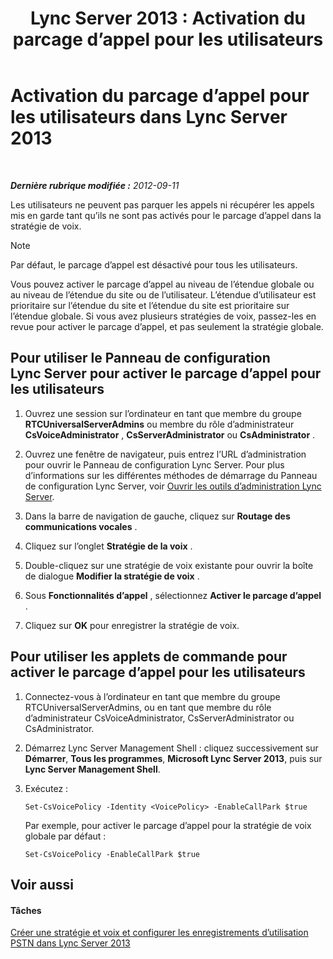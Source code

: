 ﻿---
title: 'Lync Server 2013 : Activation du parcage d’appel pour les utilisateurs'
TOCTitle: Activation du parcage d’appel pour les utilisateurs
ms:assetid: 9430763f-3394-467c-9c6d-426bf761604e
ms:mtpsurl: https://technet.microsoft.com/fr-fr/library/Gg398753(v=OCS.15)
ms:contentKeyID: 49298107
ms.date: 05/20/2016
mtps_version: v=OCS.15
ms.translationtype: HT
---

# Activation du parcage d’appel pour les utilisateurs dans Lync Server 2013

 

_**Dernière rubrique modifiée :** 2012-09-11_

Les utilisateurs ne peuvent pas parquer les appels ni récupérer les appels mis en garde tant qu’ils ne sont pas activés pour le parcage d’appel dans la stratégie de voix.

> [!note]  
> Par défaut, le parcage d’appel est désactivé pour tous les utilisateurs.

Vous pouvez activer le parcage d’appel au niveau de l’étendue globale ou au niveau de l’étendue du site ou de l’utilisateur. L’étendue d’utilisateur est prioritaire sur l’étendue du site et l’étendue du site est prioritaire sur l’étendue globale. Si vous avez plusieurs stratégies de voix, passez-les en revue pour activer le parcage d’appel, et pas seulement la stratégie globale.

## Pour utiliser le Panneau de configuration Lync Server pour activer le parcage d’appel pour les utilisateurs

1.  Ouvrez une session sur l’ordinateur en tant que membre du groupe **RTCUniversalServerAdmins** ou membre du rôle d’administrateur **CsVoiceAdministrator** , **CsServerAdministrator** ou **CsAdministrator** .

2.  Ouvrez une fenêtre de navigateur, puis entrez l’URL d’administration pour ouvrir le Panneau de configuration Lync Server. Pour plus d’informations sur les différentes méthodes de démarrage du Panneau de configuration Lync Server, voir [Ouvrir les outils d’administration Lync Server](lync-server-2013-open-lync-server-administrative-tools.md).

3.  Dans la barre de navigation de gauche, cliquez sur **Routage des communications vocales** .

4.  Cliquez sur l’onglet **Stratégie de la voix** .

5.  Double-cliquez sur une stratégie de voix existante pour ouvrir la boîte de dialogue **Modifier la stratégie de voix** .

6.  Sous **Fonctionnalités d’appel** , sélectionnez **Activer le parcage d’appel** .

7.  Cliquez sur **OK** pour enregistrer la stratégie de voix.

## Pour utiliser les applets de commande pour activer le parcage d’appel pour les utilisateurs

1.  Connectez-vous à l’ordinateur en tant que membre du groupe RTCUniversalServerAdmins, ou en tant que membre du rôle d’administrateur CsVoiceAdministrator, CsServerAdministrator ou CsAdministrator.

2.  Démarrez Lync Server Management Shell : cliquez successivement sur **Démarrer**, **Tous les programmes**, **Microsoft Lync Server 2013**, puis sur **Lync Server Management Shell**.

3.  Exécutez :
    
        Set-CsVoicePolicy -Identity <VoicePolicy> -EnableCallPark $true
    
    Par exemple, pour activer le parcage d’appel pour la stratégie de voix globale par défaut :
    
        Set-CsVoicePolicy -EnableCallPark $true

## Voir aussi

#### Tâches

[Créer une stratégie et voix et configurer les enregistrements d’utilisation PSTN dans Lync Server 2013](lync-server-2013-create-a-voice-policy-and-configure-pstn-usage-records.md)

